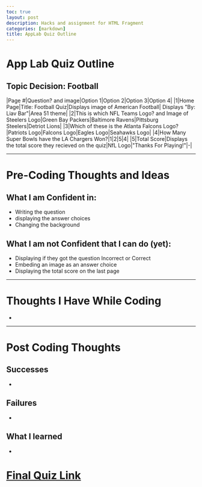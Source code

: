 ```yaml
---
toc: true
layout: post
description: Hacks and assignment for HTML Fragment
categories: [markdown]
title: AppLab Quiz Outline
---
```


# App Lab Quiz Outline
## Topic Decision: Football

|Page #|Question? and image|Option 1|Option 2|Option 3|Option 4|
|1|Home Page|Title: Football Quiz|Displays image of American Football| Displays "By: Liav Bar"|Area 51 theme|
|2|This is which NFL Teams Logo? and Image of Steelers Logo|Green Bay Packers|Baltimore Ravens|Pittsburg Steelers|Detriot Lions|
|3|Which of these is the Atlanta Falcons Logo?|Patriots Logo|Falcons Logo|Eagles Logo|Seahawks Logo|
|4|How Many Super Bowls have the LA Chargers Won?|1|2|5|4|
|5|Total Score|Displays the total score they recieved on the quiz|NfL Logo|"Thanks For Playing!"|-|

---

# Pre-Coding Thoughts and Ideas

## What I am Confident in:
- Writing the question 
- displaying the answer choices
- Changing the background

## What I am not Confident that I can do (yet):
- Displaying if they got the question Incorrect or Correct
- Embeding an image as an answer choice
- Displaying the total score on the last page

---

# Thoughts I Have While Coding
- 

--- 

# Post Coding Thoughts

## Successes
- 

## Failures
- 

## What I learned
- 

# [Final Quiz Link](https://studio.code.org/projects/applabwfRZM87sN2APZ6Ms88thclsrd2-m0cSSalDglBDLThM)
